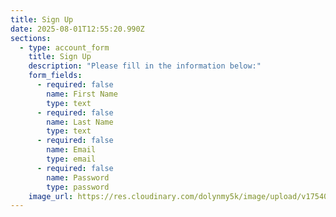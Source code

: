 ```yaml
---
title: Sign Up
date: 2025-08-01T12:55:20.990Z
sections:
  - type: account_form
    title: Sign Up
    description: "Please fill in the information below:"
    form_fields:
      - required: false
        name: First Name
        type: text
      - required: false
        name: Last Name
        type: text
      - required: false
        name: Email
        type: email
      - required: false
        name: Password
        type: password
    image_url: https://res.cloudinary.com/dolynmy5k/image/upload/v1754042889/Frame_1321316183_yvi2mk.png
---
```

